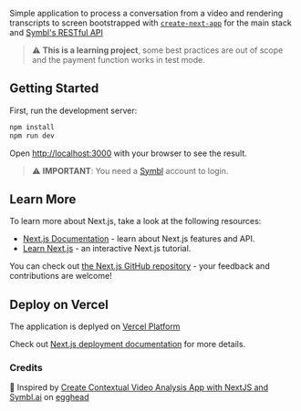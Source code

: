 Simple application to process a conversation from a video and rendering transcripts to screen bootstrapped with [`create-next-app`](https://github.com/vercel/next.js/tree/canary/packages/create-next-app) for the main stack and [Symbl's RESTful API](https://symbl.ai/)

> :warning: **This is a learning project**, some best practices are out of scope
> and the payment function works in test mode.

## Getting Started

First, run the development server:

```bash
npm install
npm run dev
```

Open [http://localhost:3000](http://localhost:3000) with your browser to see the
result.

> :warning: **IMPORTANT**: You need a [Symbl](https://symbl.ai/) account to login.
## Learn More

To learn more about Next.js, take a look at the following resources:

- [Next.js Documentation](https://nextjs.org/docs) - learn about Next.js
  features and API.
- [Learn Next.js](https://nextjs.org/learn) - an interactive Next.js tutorial.

You can check out
[the Next.js GitHub repository](https://github.com/vercel/next.js/) - your
feedback and contributions are welcome!

## Deploy on Vercel

The application is deplyed on
[Vercel Platform](https://vercel.com/import?utm_medium=default-template&filter=next.js&utm_source=create-next-app&utm_campaign=create-next-app-readme)

Check out [Next.js deployment documentation](https://nextjs.org/docs/deployment)
for more details.
### Credits
🥚 Inspired by [Create Contextual Video Analysis App with NextJS and Symbl.ai](https://egghead.io/playlists/create-contextual-video-analysis-app-with-nextjs-and-symbl-ai-4efb) on [egghead](https://egghead.io/)